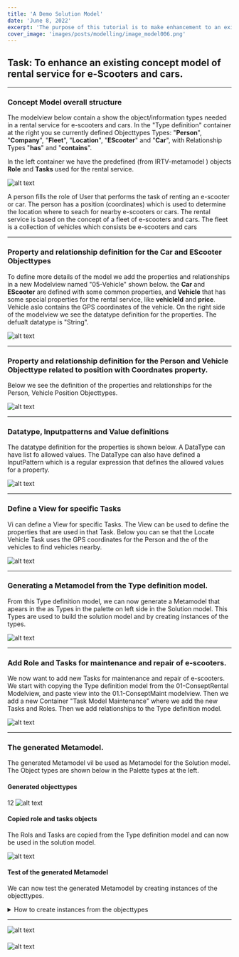 ```yaml
---
title: 'A Demo Solution Model'
date: 'June 8, 2022'
excerpt: 'The purpose of this tutorial is to make enhancement to an existing Consept Model of rental service for e-Scooters and cars .'
cover_image: 'images/posts/modelling/image_model006.png'
---
```


## Task: To enhance an existing concept model of rental service for e-Scooters and cars.
---
### Concept Model overall structure

The modelview below contain a show the object/information types needed in a rental service for e-scooters and cars. In the "Type definition" container at the right you se currently defined Objecttypes Types: "**Person**", "**Company**", "**Fleet**", "**Location**", "**EScooter**" and "**Car**", with Relationship Types "**has**" and "**contains**".

In the left container we have the predefined (from IRTV-metamodel ) objects **Role** and **Tasks** used for the rental service.

![alt text](/images/posts/escooter/image_020-1.png)

A person fills the role of User that performs the task of renting an e-scooter or car.
The person has a position (coordinates) which is used to determine the location where to seach for nearby e-scooters or cars.
The rental service is based on the concept of a fleet of e-scooters and cars.
The fleet is a collection of vehicles which consists be e-scooters and cars

---

### Property and relationship definition for the Car and EScooter Objecttypes

To define more details of the model we add the properties and relationships in a new Modelview named "05-Vehicle" shown below. the **Car** and **EScooter** are defined with some common properties, and **Vehicle** that has some special properties for the rental service, like **vehicleId** and **price**. Vehicle aslo contains the GPS coordinates of the vehicle.
On the right side of the modelview we see the datatype definition for the properties. The defualt datatype is "String".


![alt text](/images/posts/escooter/image_020-2.png)

---

### Property and relationship definition for the Person and Vehicle Objecttype related to position with Coordnates property.

Below we see the definition of the properties and relationships for the Person, Vehicle Position Objecttypes.


![alt text](/images/posts/escooter/image_020-3.png)

---

### Datatype, Inputpatterns and Value definitions

The datatype definition for the properties is shown below. A DataType can have list fo allowed values.
The DataType can also have defined a InputPattern which is a regular expression that defines the allowed values for a property.

![alt text](/images/posts/escooter/image_020-4.png)

---

### Define a View for specific Tasks

Vi can define a View for specific Tasks. The View can be used to define the properties that are used in that Task.
Below you can se that the Locate Vehicle Task uses the GPS coordinates for the Person and the of the vehicles to find vehicles nearby.

![alt text](/images/posts/escooter/image_020-5.png)

---

### Generating a Metamodel from the Type definition model.

From this Type definition model, we can now generate a Metamodel that apears in the as Types in the palette on left side in the Solution model. This Types are used to build the solution model and by creating instances of the types.

![alt text](/images/posts/escooter/image_020-11.png)

---

### Add Role and Tasks for maintenance and repair of e-scooters.

We now want to add new Tasks for maintenance and repair of e-scooters.
We start with copying the Type definition model from the 01-ConseptRental Modelview, and paste view into the 01.1-ConseptMaint modelview. Then we add a new Container "Task Model Maintenance" where we add the new Tasks and Roles.
Then we add relationships to the Type definition model.

![alt text](/images/posts/escooter/image_020-20.png)

---

### The generated Metamodel.

The generated Metamodel vil be used as Metamodel for the Solution model.
The Object types are shown below in the Palette types at the left.

#### Generated objecttypes
12
![alt text](/images/posts/escooter/image_020-32.png)

#### Copied role and tasks objects

The Rols and Tasks are copied from the Type definition model and can now be used in the solution model.

![alt text](/images/posts/escooter/image_020-31.png)

#### Test of the generated Metamodel

We can now test the generated Metamodel by creating instances of the objecttypes.


<details><summary markdown="span">
    How to create instances from the objecttypes
    </summary>
    Drag and drop the objecttypes from the Palette to the Canvas (Modelling area).
    Right click on the object and select "Edit Object" to open the property dialog to add attribute values.
    <img src="/images/posts/escooter/image_020-35.png" alt="alt text" width="100%">
</details>

---



![alt text](/images/posts/escooter/image_020-31.png)

#### 

![alt text](/images/posts/escooter/image_020-33.png)